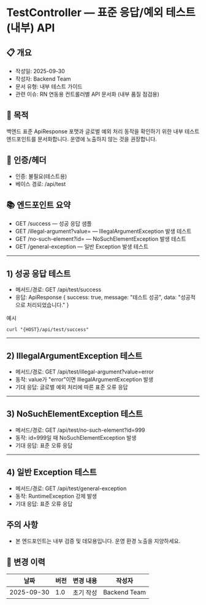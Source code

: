 # TestController — 표준 응답/예외 테스트(내부) API

## 📋 개요

- 작성일: 2025-09-30
- 작성자: Backend Team
- 문서 유형: 내부 테스트 가이드
- 관련 이슈: RN 연동용 컨트롤러별 API 문서화 (내부 품질 점검용)

## 🎯 목적

백엔드 표준 ApiResponse 포맷과 글로벌 예외 처리 동작을 확인하기 위한 내부 테스트 엔드포인트를 문서화합니다. 운영에 노출하지 않는 것을 권장합니다.

## 🔐 인증/헤더

- 인증: 불필요(테스트용)
- 베이스 경로: /api/test

## 📚 엔드포인트 요약

- GET /success — 성공 응답 샘플
- GET /illegal-argument?value= — IllegalArgumentException 발생 테스트
- GET /no-such-element?id= — NoSuchElementException 발생 테스트
- GET /general-exception — 일반 Exception 발생 테스트

---

## 1) 성공 응답 테스트

- 메서드/경로: GET /api/test/success
- 응답: ApiResponse<String> { success: true, message: "테스트 성공", data: "성공적으로 처리되었습니다." }

예시

```
curl "{HOST}/api/test/success"
```

---

## 2) IllegalArgumentException 테스트

- 메서드/경로: GET /api/test/illegal-argument?value=error
- 동작: value가 "error"이면 IllegalArgumentException 발생
- 기대 응답: 글로벌 예외 처리에 따른 표준 오류 응답

---

## 3) NoSuchElementException 테스트

- 메서드/경로: GET /api/test/no-such-element?id=999
- 동작: id=999일 때 NoSuchElementException 발생
- 기대 응답: 표준 오류 응답

---

## 4) 일반 Exception 테스트

- 메서드/경로: GET /api/test/general-exception
- 동작: RuntimeException 강제 발생
- 기대 응답: 표준 오류 응답

## 주의 사항

- 본 엔드포인트는 내부 검증 및 데모용입니다. 운영 환경 노출을 지양하세요.

## 📅 변경 이력

 날짜         | 버전  | 변경 내용 | 작성자          
------------|-----|-------|--------------
 2025-09-30 | 1.0 | 초기 작성 | Backend Team 
